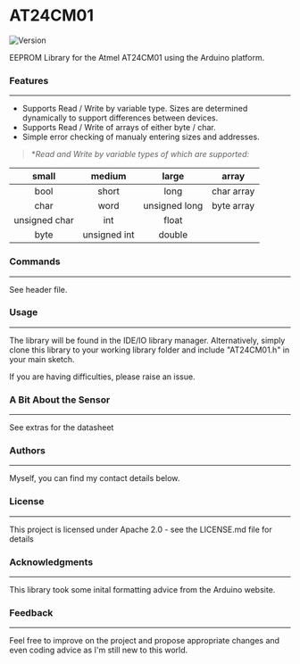 # AT24CM01
![Version](https://img.shields.io/badge/Version-v1.0.1-green.svg)

 EEPROM Library for the Atmel AT24CM01 using the Arduino platform.

### Features
---
* Supports Read / Write by variable type. Sizes are determined dynamically to support differences between devices.
* Supports Read / Write of arrays of either byte / char.
* Simple error checking of manualy entering sizes and addresses.

>**Read and Write by variable types of which are supported:*

|           small             |        medium       |      large           |    array     |
|           :---:             |        :---:        |      :---:           |      :---:   |
| bool                        | short               |  long                | char array   |
| char                        | word                |  unsigned long       | byte array   |
| unsigned char               | int                 |  float               |              |
| byte                        | unsigned int        |  double              |              |           


### Commands
---
See header file.

### Usage
---
The library will be found in the IDE/IO library manager. Alternatively, simply clone this library to your working library folder and include "AT24CM01.h" in your main sketch.

If you are having difficulties, please raise an issue.

### A Bit About the Sensor
---
See extras for the datasheet

### Authors
---
Myself, you can find my contact details below.

### License
---
This project is licensed under Apache 2.0 - see the LICENSE.md file for details

### Acknowledgments
----
This library took some inital formatting advice from the Arduino website.

### Feedback
---
Feel free to improve on the project and propose appropriate changes and even coding advice as I'm still new to this world.
